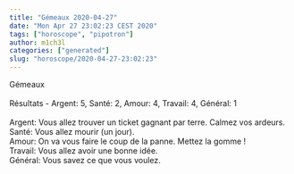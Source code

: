 ```yaml
---
title: "Gémeaux 2020-04-27"
date: "Mon Apr 27 23:02:23 CEST 2020"
tags: ["horoscope", "pipotron"]
author: m1ch3l
categories: ["generated"]
slug: "horoscope/2020-04-27-23:02:23"
---
```


Gémeaux<br>
<br>
Résultats - Argent: 5, Santé: 2, Amour: 4, Travail: 4, Général: 1<br>
<br>
Argent:  Vous allez trouver un ticket gagnant par terre. Calmez vos ardeurs.<br>
Santé:   Vous allez mourir (un jour). <br>
Amour:   On va vous faire le coup de la panne. Mettez la gomme !<br>
Travail: Vous allez avoir une bonne idée. <br>
Général: Vous savez ce que vous voulez.<br>
